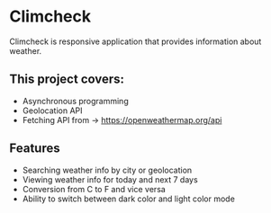 # Climcheck
Climcheck is responsive application that provides information about weather.

## This project covers:
* Asynchronous programming
* Geolocation API
* Fetching API from  -> https://openweathermap.org/api

## Features 
* Searching weather info by city or geolocation
* Viewing weather info for today and next 7 days
* Conversion from C to F and vice versa
* Ability to switch between dark color and light color mode 
